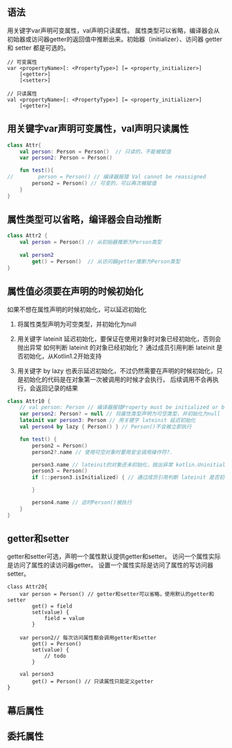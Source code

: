 
## 语法
用关键字var声明可变属性，val声明只读属性。
属性类型可以省略，编译器会从初始器或访问器getter的返回值中推断出来。初始器（initializer）、访问器 getter 和 setter 都是可选的。
```
// 可变属性
var <propertyName>[: <PropertyType>] [= <property_initializer>]
    [<getter>]
    [<setter>]

// 只读属性
val <propertyName>[: <PropertyType>] [= <property_initializer>]
    [<getter>]      
```


## 用关键字var声明可变属性，val声明只读属性
```kotlin
class Attr{
    val person: Person = Person()  // 只读的，不能被赋值
    var person2: Person = Person()

    fun test(){
//        person = Person() // 编译器报错 Val cannot be reassigned
        person2 = Person() // 可变的，可以再次被赋值
    }
}
```


## 属性类型可以省略，编译器会自动推断
```kotlin
class Attr2 {
    val person = Person() // 从初始器推断为Person类型
    
    val person2 
        get() = Person()  // 从访问器getter推断为Person类型
}
```


## 属性值必须要在声明的时候初始化
 如果不想在属性声明的时候初始化，可以延迟初始化
 1. 将属性类型声明为可空类型，并初始化为null
 
 2. 用关键字 lateinit 延迟初始化，要保证在使用对象时对象已经初始化，否则会抛出异常
 如何判断 lateinit 的对象已经初始化？
 通过成员引用判断 lateinit 是否初始化，从Kotlin1.2开始支持
 
 3. 用关键字 by lazy 也表示延迟初始化，不过仍然需要在声明的时候初始化，只是初始化的代码是在对象第一次被调用的时候才会执行，
 后续调用不会再执行，会返回记录的结果
```kotlin
class Attr10 {
    // val person: Person // 编译器报错Property must be initialized or be abstract
    var person2: Person? = null // 将属性类型声明为可空类型，并初始化为null
    lateinit var person3: Person // 用关键字 lateinit 延迟初始化
    val person4 by lazy { Person() } // Person()不会被立即执行

    fun test() {
        person2 = Person()
        person2?.name // 使用可空对象时要用安全调用操作符?.

        person3.name // lateinit的对象还未初始化，抛出异常 kotlin.UninitializedPropertyAccessException: lateinit property person has not been initialized
        person3 = Person()
        if (::person3.isInitialized) { // 通过成员引用判断 lateinit 是否初始化，返回true表示已经初始化

        }

        person4.name // 这时Person()被执行
    }
}
```


## getter和setter
getter和setter可选，声明一个属性默认提供getter和setter。
访问一个属性实际是访问了属性的读访问器getter。
设置一个属性实际是访问了属性的写访问器setter。
```
class Attr20{
    var person = Person() // getter和setter可以省略，使用默认的getter和setter
        get() = field
        set(value) {
            field = value
        }

    var person2// 每次访问属性都会调用getter和setter
        get() = Person()
        set(value) {
            // todo
        }

    val person3
        get() = Person() // 只读属性只能定义getter
}
```

## 幕后属性

## 委托属性